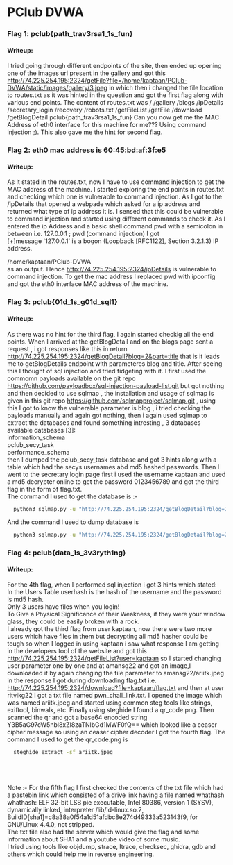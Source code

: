 # PClub DVWA

### Flag 1: pclub{path_trav3rsa1_1s_fun}

#### Writeup:

I tried going through different endpoints of the site, then ended up opening one of the images url present in the gallery and got this http://74.225.254.195:2324/getFile?file=/home/kaptaan/PClub-DVWA/static/images/gallery/3.jpeg in which then i changed the file location to routes.txt as it was hinted in the question and got the first flag along with various end points. The content of routes.txt was / /gallery /blogs /ipDetails /secretary_login /recovery /robots.txt /getFileList /getFile /download /getBlogDetail pclub{path_trav3rsa1_1s_fun} Can you now get me the MAC Address of eth0 interface for this machine for me??? Using command injection ;). This also gave me the hint for second flag.

### Flag 2: eth0 mac address is 60:45:bd:af:3f:e5

#### Writeup:

As it stated in the routes.txt, now I have to use command injection to get the MAC address of the machine. I started exploring the end points in routes.txt and checking which one is vulnerable to command injection. As I got to the /ipDetails that opened a webpade which asked for a ip address and returned what type of ip address it is. I sensed that this could be vulnerable to command injection and started using different commands to check it. As I entered the ip Address and a basic shell command pwd with a semicolon in between i.e. 127.0.0.1 ; pwd (command injection) I got <br>
[+]message '127.0.0.1' is a bogon (Loopback [RFC1122], Section 3.2.1.3) IP address.

/home/kaptaan/PClub-DVWA<br>
as an output. Hence http://74.225.254.195:2324/ipDetails is vulnerable to command injection. To get the mac address I replaced pwd with ipconfig and got the eth0 interface MAC address of the machine.

### Flag 3: pclub{01d_1s_g01d_sql1}

#### Writeup:

As there was no hint for the third flag, I again started checkig all the end points. When I arrived at the getBlogDetail and on the blogs page sent a request , i got responses like this in return http://74.225.254.195:2324/getBlogDetail?blog=2&part=title
that is it leads me to getBlogDetails endpoint with parameteres blog and title. After seeing this I thought of sql injection and tried fidgeting with it. I first used the commomn payloads available on the git repo https://github.com/payloadbox/sql-injection-payload-list.git but got nothing and then decided to use sqlmap , the installation and usage of sqlmap is given in this git repo https://github.com/sqlmapproject/sqlmap.git , using this I got to know the vulnerable parameter is blog , i tried checking the payloads manually and again got nothing, then i again used sqlmap to extract the databases and found something intresting , 3 databases <br>
available databases [3]:<br>
information_schema<br>
pclub_secy_task<br>
performance_schema<br>
then I dumped the pclub_secy_task database and got 3 hints along with a table which had the secys usernames abd md5 hashed passwords. Then I went to the secretary login page first i used the username kaptaan and used a md5 decrypter online to get the password 0123456789 and got the third flag in the form of flag.txt.<br>
The command I used to get the database is :-

```bash
  python3 sqlmap.py -u "http://74.225.254.195:2324/getBlogDetail?blog=2&part=content" --dbs
```

And the command I used to dump database is

```bash
  python3 sqlmap.py -u "http://74.225.254.195:2324/getBlogDetail?blog=2&part=content" --dbs --dump -D pclub_secy_task
```

### Flag 4: pclub{data_1s_3v3ryth1ng}

#### Writeup:

For the 4th flag, when I performed sql injection i got 3 hints which stated:<br>
In the Users Table userhash is the hash of the username and the password is md5 hash.<br>
Only 3 users have files when you login!<br>
To Give a Physical Significance of their Weakness, if they were your window glass, they could be easily broken with a rock. <br>
I already got the third flag from user kaptaan, now there were two more users which have files in them but decrypting all md5 hasher could be tough so when I logged in using kaptaan i saw what response I am getting in the developers tool of the website
and got this http://74.225.254.195:2324/getFileList?user=kaptaan so I started changing user parameter one by one and at amansg22 and got an image,I downloaded it by again changing the file parameter to amansg22/ariitk.jpeg in the response I got during downloading flag.txt i.e. http://74.225.254.195:2324/download?file=kaptaan/flag.txt and then at user ritvikg22 I got a txt file named pwn_chall_link.txt. I opened the image which was named ariitk.jpeg and started using common steg tools like strings, exiftool, binwalk, etc. Finally using steghide I found a qr_code.png. Then scanned the qr and got a base64 encoded string Y3B5aG97cW5nbl8xZl8zaTNlbGd1MWF0fQ== which looked like a ceaser cipher message so using an ceaser cipher decoder I got the fourth flag.
The command I used to get the qr_code.png is

```bash
  steghide extract -sf ariitk.jpeg
```

<br><br><br>
Note :- For the fifth flag I first checked the contents of the txt file which had a pastebin link which consisted of a drive link having a file named whathash<br>
whathash: ELF 32-bit LSB pie executable, Intel 80386, version 1 (SYSV), dynamically linked, interpreter /lib/ld-linux.so.2, BuildID[sha1]=c8a38a0f54a1d51afdbc8e274d49333a523143f9, for GNU/Linux 4.4.0, not stripped. <br>
The txt file also had the server which would give the flag and some information about SHA1 and a youtube video of some music.<br>
I tried using tools like objdump, strace, ltrace, checksec, ghidra, gdb and others which could help me in reverse engineering.
